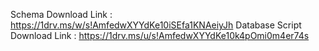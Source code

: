 Schema Download Link : https://1drv.ms/w/s!AmfedwXYYdKe10iSEfa1KNAeiyJh
Database Script Download Link : https://1drv.ms/u/s!AmfedwXYYdKe10k4pOmi0m4er74s
